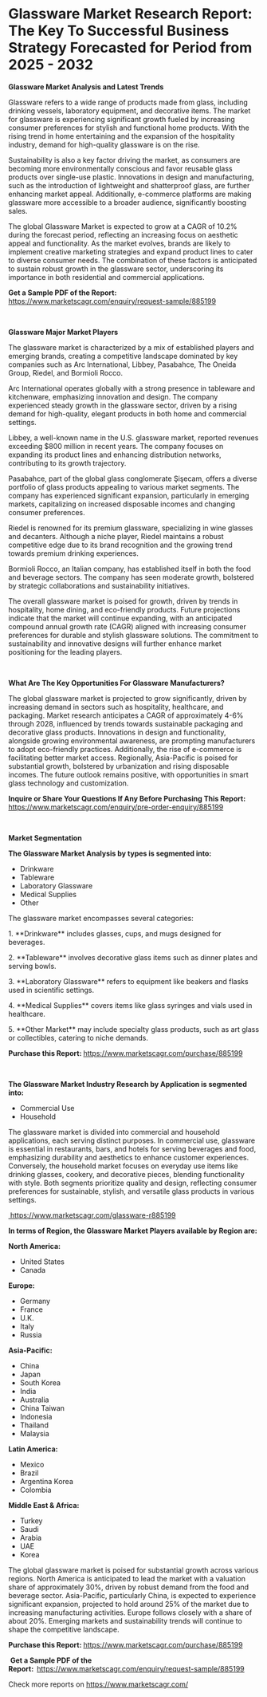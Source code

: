 <p><h1>Glassware Market Research Report: The Key To Successful Business Strategy Forecasted for Period from 2025 - 2032</h1></p><p><strong>Glassware Market Analysis and Latest Trends</strong></p>
<p><p>Glassware refers to a wide range of products made from glass, including drinking vessels, laboratory equipment, and decorative items. The market for glassware is experiencing significant growth fueled by increasing consumer preferences for stylish and functional home products. With the rising trend in home entertaining and the expansion of the hospitality industry, demand for high-quality glassware is on the rise.</p><p>Sustainability is also a key factor driving the market, as consumers are becoming more environmentally conscious and favor reusable glass products over single-use plastic. Innovations in design and manufacturing, such as the introduction of lightweight and shatterproof glass, are further enhancing market appeal. Additionally, e-commerce platforms are making glassware more accessible to a broader audience, significantly boosting sales.</p><p>The global Glassware Market is expected to grow at a CAGR of 10.2% during the forecast period, reflecting an increasing focus on aesthetic appeal and functionality. As the market evolves, brands are likely to implement creative marketing strategies and expand product lines to cater to diverse consumer needs. The combination of these factors is anticipated to sustain robust growth in the glassware sector, underscoring its importance in both residential and commercial applications.</p></p>
<p><strong>Get a Sample PDF of the Report:&nbsp;</strong> <a href="https://www.marketscagr.com/enquiry/request-sample/885199?utm_campaign=2246&utm_medium=2&utm_source=Github&utm_content=ia&utm_term=08022025&utm_id=glassware">https://www.marketscagr.com/enquiry/request-sample/885199</a></p>
<p>&nbsp;</p>
<p><strong>Glassware Major Market Players</strong></p>
<p><p>The glassware market is characterized by a mix of established players and emerging brands, creating a competitive landscape dominated by key companies such as Arc International, Libbey, Pasabahce, The Oneida Group, Riedel, and Bormioli Rocco. </p><p>Arc International operates globally with a strong presence in tableware and kitchenware, emphasizing innovation and design. The company experienced steady growth in the glassware sector, driven by a rising demand for high-quality, elegant products in both home and commercial settings.</p><p>Libbey, a well-known name in the U.S. glassware market, reported revenues exceeding $800 million in recent years. The company focuses on expanding its product lines and enhancing distribution networks, contributing to its growth trajectory.</p><p>Pasabahce, part of the global glass conglomerate Şişecam, offers a diverse portfolio of glass products appealing to various market segments. The company has experienced significant expansion, particularly in emerging markets, capitalizing on increased disposable incomes and changing consumer preferences.</p><p>Riedel is renowned for its premium glassware, specializing in wine glasses and decanters. Although a niche player, Riedel maintains a robust competitive edge due to its brand recognition and the growing trend towards premium drinking experiences.</p><p>Bormioli Rocco, an Italian company, has established itself in both the food and beverage sectors. The company has seen moderate growth, bolstered by strategic collaborations and sustainability initiatives. </p><p>The overall glassware market is poised for growth, driven by trends in hospitality, home dining, and eco-friendly products. Future projections indicate that the market will continue expanding, with an anticipated compound annual growth rate (CAGR) aligned with increasing consumer preferences for durable and stylish glassware solutions. The commitment to sustainability and innovative designs will further enhance market positioning for the leading players.</p></p>
<p>&nbsp;</p>
<p><strong>What Are The Key Opportunities For Glassware Manufacturers?</strong></p>
<p><p>The global glassware market is projected to grow significantly, driven by increasing demand in sectors such as hospitality, healthcare, and packaging. Market research anticipates a CAGR of approximately 4-6% through 2028, influenced by trends towards sustainable packaging and decorative glass products. Innovations in design and functionality, alongside growing environmental awareness, are prompting manufacturers to adopt eco-friendly practices. Additionally, the rise of e-commerce is facilitating better market access. Regionally, Asia-Pacific is poised for substantial growth, bolstered by urbanization and rising disposable incomes. The future outlook remains positive, with opportunities in smart glass technology and customization.</p></p>
<p><strong>Inquire or Share Your Questions If Any Before Purchasing This Report:</strong> <a href="https://www.marketscagr.com/enquiry/pre-order-enquiry/885199?utm_campaign=2246&utm_medium=2&utm_source=Github&utm_content=ia&utm_term=08022025&utm_id=glassware">https://www.marketscagr.com/enquiry/pre-order-enquiry/885199</a></p>
<p>&nbsp;</p>
<p><strong>Market Segmentation</strong></p>
<p><strong>The Glassware Market Analysis by types is segmented into:</strong></p>
<p><ul><li>Drinkware</li><li>Tableware</li><li>Laboratory Glassware</li><li>Medical Supplies</li><li>Other</li></ul></p>
<p><p>The glassware market encompasses several categories: </p><p>1. **Drinkware** includes glasses, cups, and mugs designed for beverages.</p><p>2. **Tableware** involves decorative glass items such as dinner plates and serving bowls. </p><p>3. **Laboratory Glassware** refers to equipment like beakers and flasks used in scientific settings.</p><p>4. **Medical Supplies** covers items like glass syringes and vials used in healthcare.</p><p>5. **Other Market** may include specialty glass products, such as art glass or collectibles, catering to niche demands.</p></p>
<p><strong>Purchase this Report:&nbsp;</strong><a href="https://www.marketscagr.com/purchase/885199?utm_campaign=2246&utm_medium=2&utm_source=Github&utm_content=ia&utm_term=08022025&utm_id=glassware">https://www.marketscagr.com/purchase/885199</a></p>
<p>&nbsp;</p>
<p><strong>The Glassware Market Industry Research by Application is segmented into:</strong></p>
<p><ul><li>Commercial Use</li><li>Household</li></ul></p>
<p><p>The glassware market is divided into commercial and household applications, each serving distinct purposes. In commercial use, glassware is essential in restaurants, bars, and hotels for serving beverages and food, emphasizing durability and aesthetics to enhance customer experiences. Conversely, the household market focuses on everyday use items like drinking glasses, cookery, and decorative pieces, blending functionality with style. Both segments prioritize quality and design, reflecting consumer preferences for sustainable, stylish, and versatile glass products in various settings.</p></p>
<p><a href="https://www.marketscagr.com/glassware-r885199?utm_campaign=2246&utm_medium=2&utm_source=Github&utm_content=ia&utm_term=08022025&utm_id=glassware">&nbsp;https://www.marketscagr.com/glassware-r885199</a></p>
<p><strong>In terms of Region, the Glassware Market Players available by Region are:</strong></p>
<p>
    <p> <strong> North America: </strong>
        <ul>
            <li>United States</li>
            <li>Canada</li>
        </ul>
        </p> 
    <p> <strong> Europe: </strong>
        <ul>
            <li>Germany</li>
            <li>France</li>
            <li>U.K.</li>
            <li>Italy</li>
            <li>Russia</li>
        </ul>
        </p> 
    <p> <strong> Asia-Pacific: </strong>
        <ul>
            <li>China</li>
            <li>Japan</li>
            <li>South Korea</li>
            <li>India</li>
            <li>Australia</li>
            <li>China Taiwan</li>
            <li>Indonesia</li>
            <li>Thailand</li>
            <li>Malaysia</li>
        </ul>
        </p> 
    <p> <strong> Latin America: </strong>
        <ul>
            <li>Mexico</li>
            <li>Brazil</li>
            <li>Argentina Korea</li>
            <li>Colombia</li>
        </ul>
        </p> 
    <p> <strong> Middle East & Africa: </strong>
        <ul>
            <li>Turkey</li>
            <li>Saudi</li>
            <li>Arabia</li>
            <li>UAE</li>
            <li>Korea</li>
        </ul>
    </p>
    </p>
<p><p>The global glassware market is poised for substantial growth across various regions. North America is anticipated to lead the market with a valuation share of approximately 30%, driven by robust demand from the food and beverage sector. Asia-Pacific, particularly China, is expected to experience significant expansion, projected to hold around 25% of the market due to increasing manufacturing activities. Europe follows closely with a share of about 20%. Emerging markets and sustainability trends will continue to shape the competitive landscape.</p></p>
<p><strong>Purchase this Report: </strong><a href="https://www.marketscagr.com/purchase/885199?utm_campaign=2246&utm_medium=2&utm_source=Github&utm_content=ia&utm_term=08022025&utm_id=glassware">https://www.marketscagr.com/purchase/885199</a></p>
<p>&nbsp;<strong>Get a Sample PDF of the Report:&nbsp;&nbsp;</strong><a href="https://www.marketscagr.com/enquiry/request-sample/885199?utm_campaign=2246&utm_medium=2&utm_source=Github&utm_content=ia&utm_term=08022025&utm_id=glassware">https://www.marketscagr.com/enquiry/request-sample/885199</a></p>
<p><strong></strong></p>
<p>Check more reports on <a href="https://www.marketscagr.com/?utm_campaign=2246&utm_medium=2&utm_source=Github&utm_content=ia&utm_term=08022025&utm_id=glassware">https://www.marketscagr.com/</a></p>